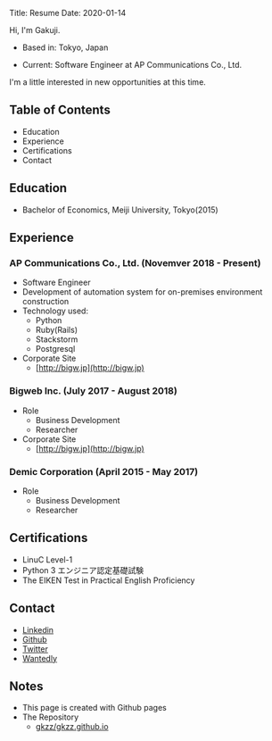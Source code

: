 Title: Resume
Date: 2020-01-14

Hi, I'm Gakuji.


- Based in: Tokyo, Japan

- Current: Software Engineer at AP Communications Co., Ltd.


I'm a little interested in new opportunities at this time.


## Table of Contents


- Education
- Experience
- Certifications
- Contact


## Education

- Bachelor of Economics, Meiji University, Tokyo(2015)


## Experience

### AP Communications Co., Ltd. (Novemver 2018 - Present)

- Software Engineer
- Development of automation system for on-premises environment construction
- Technology used:
    - Python
    - Ruby(Rails)
    - Stackstorm
    - Postgresql
- Corporate Site
    - [http://bigw.jp](http://bigw.jp)

### Bigweb Inc. (July 2017 - August 2018)

- Role
    - Business Development
    - Researcher
- Corporate Site
    - [http://bigw.jp](http://bigw.jp)


### Demic Corporation (April 2015 - May 2017)

- Role
    - Business Development
    - Researcher


## Certifications

- LinuC Level-1
- Python 3 エンジニア認定基礎試験
- The EIKEN Test in Practical English Proficiency

## Contact

- [Linkedin](www.linkedin.com/in/gakujitamaki)
- [Github](https://github.com/gkzz)
- [Twitter](https://twitter.com/gkzvoice)
- [Wantedly](https://www.wantedly.com/users/35022785)


## Notes

- This page is created with Github pages
- The Repository
    - [gkzz/gkzz.github.io](https://github.com/gkzz/gkzz.github.io/tree/source)